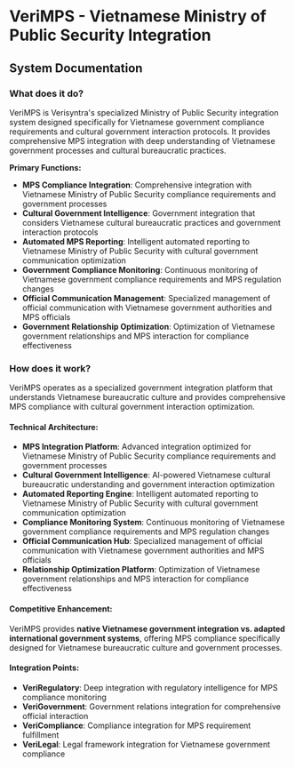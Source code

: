# VeriMPS - Vietnamese Ministry of Public Security Integration
## System Documentation

### **What does it do?**

VeriMPS is Verisyntra's specialized Ministry of Public Security integration system designed specifically for Vietnamese government compliance requirements and cultural government interaction protocols. It provides comprehensive MPS integration with deep understanding of Vietnamese government processes and cultural bureaucratic practices.

**Primary Functions:**
- **MPS Compliance Integration**: Comprehensive integration with Vietnamese Ministry of Public Security compliance requirements and government processes
- **Cultural Government Intelligence**: Government integration that considers Vietnamese cultural bureaucratic practices and government interaction protocols
- **Automated MPS Reporting**: Intelligent automated reporting to Vietnamese Ministry of Public Security with cultural government communication optimization
- **Government Compliance Monitoring**: Continuous monitoring of Vietnamese government compliance requirements and MPS regulation changes
- **Official Communication Management**: Specialized management of official communication with Vietnamese government authorities and MPS officials
- **Government Relationship Optimization**: Optimization of Vietnamese government relationships and MPS interaction for compliance effectiveness

### **How does it work?**

VeriMPS operates as a specialized government integration platform that understands Vietnamese bureaucratic culture and provides comprehensive MPS compliance with cultural government interaction optimization.

#### **Technical Architecture:**
- **MPS Integration Platform**: Advanced integration optimized for Vietnamese Ministry of Public Security compliance requirements and government processes
- **Cultural Government Intelligence**: AI-powered Vietnamese cultural bureaucratic understanding and government interaction optimization
- **Automated Reporting Engine**: Intelligent automated reporting to Vietnamese Ministry of Public Security with cultural government communication optimization
- **Compliance Monitoring System**: Continuous monitoring of Vietnamese government compliance requirements and MPS regulation changes
- **Official Communication Hub**: Specialized management of official communication with Vietnamese government authorities and MPS officials
- **Relationship Optimization Platform**: Optimization of Vietnamese government relationships and MPS interaction for compliance effectiveness

#### **Competitive Enhancement:**
VeriMPS provides **native Vietnamese government integration vs. adapted international government systems**, offering MPS compliance specifically designed for Vietnamese bureaucratic culture and government processes.

#### **Integration Points:**
- **VeriRegulatory**: Deep integration with regulatory intelligence for MPS compliance monitoring
- **VeriGovernment**: Government relations integration for comprehensive official interaction
- **VeriCompliance**: Compliance integration for MPS requirement fulfillment
- **VeriLegal**: Legal framework integration for Vietnamese government compliance
